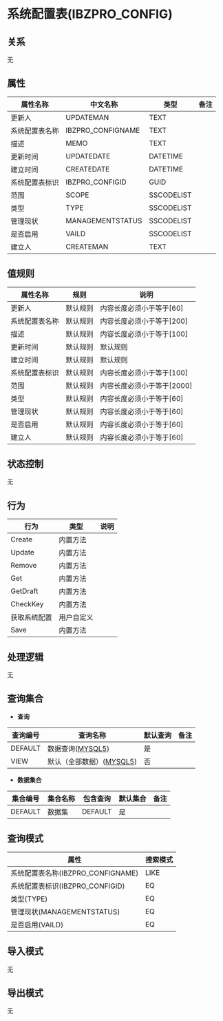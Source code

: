 # 系统配置表(IBZPRO_CONFIG)

  

## 关系
无

## 属性

| 属性名称        |    中文名称    | 类型     |  备注  |
| --------   |------------| -----   |  -------- | 
|更新人|UPDATEMAN|TEXT|&nbsp;|
|系统配置表名称|IBZPRO_CONFIGNAME|TEXT|&nbsp;|
|描述|MEMO|TEXT|&nbsp;|
|更新时间|UPDATEDATE|DATETIME|&nbsp;|
|建立时间|CREATEDATE|DATETIME|&nbsp;|
|系统配置表标识|IBZPRO_CONFIGID|GUID|&nbsp;|
|范围|SCOPE|SSCODELIST|&nbsp;|
|类型|TYPE|SSCODELIST|&nbsp;|
|管理现状|MANAGEMENTSTATUS|SSCODELIST|&nbsp;|
|是否启用|VAILD|SSCODELIST|&nbsp;|
|建立人|CREATEMAN|TEXT|&nbsp;|

## 值规则
| 属性名称    | 规则    |  说明  |
| --------   |------------| ----- | 
|更新人|默认规则|内容长度必须小于等于[60]|
|系统配置表名称|默认规则|内容长度必须小于等于[200]|
|描述|默认规则|内容长度必须小于等于[100]|
|更新时间|默认规则|默认规则|
|建立时间|默认规则|默认规则|
|系统配置表标识|默认规则|内容长度必须小于等于[100]|
|范围|默认规则|内容长度必须小于等于[2000]|
|类型|默认规则|内容长度必须小于等于[60]|
|管理现状|默认规则|内容长度必须小于等于[60]|
|是否启用|默认规则|内容长度必须小于等于[60]|
|建立人|默认规则|内容长度必须小于等于[60]|

## 状态控制

无


## 行为
| 行为    | 类型    |  说明  |
| --------   |------------| ----- | 
|Create|内置方法|&nbsp;|
|Update|内置方法|&nbsp;|
|Remove|内置方法|&nbsp;|
|Get|内置方法|&nbsp;|
|GetDraft|内置方法|&nbsp;|
|CheckKey|内置方法|&nbsp;|
|获取系统配置|用户自定义|&nbsp;|
|Save|内置方法|&nbsp;|

## 处理逻辑
无

## 查询集合

* **查询**

| 查询编号 | 查询名称       | 默认查询 |   备注|
| --------  | --------   | --------   | ----- |
|DEFAULT|数据查询([MYSQL5](../../appendix/query_MYSQL5.md#IbzproConfig_Default))|是|&nbsp;|
|VIEW|默认（全部数据）([MYSQL5](../../appendix/query_MYSQL5.md#IbzproConfig_View))|否|&nbsp;|

* **数据集合**

| 集合编号 | 集合名称   |  包含查询  | 默认集合 |   备注|
| --------  | --------   | -------- | --------   | ----- |
|DEFAULT|数据集|DEFAULT|是|&nbsp;|

## 查询模式
| 属性      |    搜索模式     |
| --------   |------------|
|系统配置表名称(IBZPRO_CONFIGNAME)|LIKE|
|系统配置表标识(IBZPRO_CONFIGID)|EQ|
|类型(TYPE)|EQ|
|管理现状(MANAGEMENTSTATUS)|EQ|
|是否启用(VAILD)|EQ|

## 导入模式
无


## 导出模式
无
